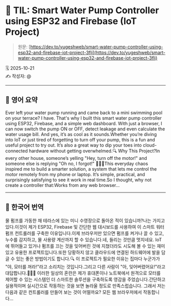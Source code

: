 # 📌 TIL: Smart Water Pump Controller using ESP32 and Firebase (IoT Project)

> 원문: [https://dev.to/yugeshweb/smart-water-pump-controller-using-esp32-and-firebase-iot-project-3flj](https://dev.to/yugeshweb/smart-water-pump-controller-using-esp32-and-firebase-iot-project-3flj)

🗓 2025-10-21  
✍️ 작성자: @

---

## 🔹 영어 요약

Ever left your water pump running and came back to a mini swimming pool on your terrace? I have. That's why I built this smart water pump controller using ESP32, Firebase, and a simple web dashboard. With just a browser, I can now switch the pump ON or OFF, detect leakage and even calculate the water usage bill. And yes, it’s as cool as it sounds.Whether you’re diving into IoT or just tired of forgetting to turn off your pump, this is a fun and useful project to try out. It’s also a great way to dip your toes into cloud-connected hardware without getting overwhelmed.🔍 Why This Project?In every other house, someone’s yelling "Hey, turn off the motor!" and someone else is replying "Oh no, I forgot!" 🤦🏼‍♂️This everyday chaos inspired me to build a smarter solution, a system that lets me control the motor remotely from my phone or laptop. It’s simple, practical, and surprisingly satisfying to see it work in real time.So I thought, why not create a controller that:Works from any web browser...

---

## 🔸 한국어 번역

물 펌프를 가동한 채 테라스에 있는 미니 수영장으로 돌아온 적이 있습니까?나는 가지고있다.이것이 제가 ESP32, Firebase 및 간단한 웹 대시보드를 사용하여 이 스마트 워터 펌프 컨트롤러를 구축한 이유입니다.이제 브라우저만 있으면 펌프를 켜거나 끌 수 있고, 누수를 감지하고, 물 사용량 계산까지 할 수 있습니다.네, 들리는 것만큼 멋지네요. IoT에 뛰어들고 있거나 펌프를 끄는 것을 잊어버린 것에 지쳤더라도 시도해 볼 수 있는 재미있고 유용한 프로젝트입니다.또한 당황하지 않고 클라우드에 연결된 하드웨어에 발을 담글 수 있는 좋은 방법이기도 합니다.🔍 이 프로젝트가 필요한 이유는 집마다 누군가가 "야, 모터를 꺼라!"라고 소리치는 것입니다.그리고 다른 사람이 "아, 잊어버렸어요!"라고 대답합니다.🤦🏼‍♂️ 이러한 일상의 혼란은 제가 휴대폰이나 노트북에서 원격으로 모터를 제어할 수 있는 시스템인 더 스마트한 솔루션을 구축하도록 영감을 주었습니다.간단하고 실용적이며 실시간으로 작동하는 것을 보면 놀라울 정도로 만족스럽습니다. 그래서 저는 다음과 같은 컨트롤러를 만들어 보는 것이 어떨까요? 모든 웹 브라우저에서 작동합니다...
